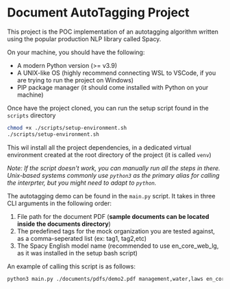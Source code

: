 # Document AutoTagging Project

This project is the POC implementation of an autotagging algorithm written using the popular production NLP library called Spacy.

On your machine, you should have the following:
- A modern Python version (>= v3.9)
- A UNIX-like OS (highly recommend connecting WSL to VSCode, if you are trying to run the project on Windows)
- PIP package manager (it should come installed with Python on your machine)

Once have the project cloned, you can run the setup script found in the `scripts` directory
```bash
chmod +x ./scripts/setup-environment.sh
./scripts/setup-environment.sh
```

This wil install all the project dependencies, in a dedicated virtual environment created at the root directory of the project (it is called `venv`)

*Note: If the script doesn't work, you can manually run all the steps in there. Unix-based systems commonly use `python3` as the primary alias for calling the interprter, but you might need to adapt to `python`.*

The autotagging demo can be found in the `main.py` script. 
It takes in three CLI arguments in the following order:
1. File path for the document PDF (**sample documents can be located inside the documents directory**)
2. The predefined tags for the mock organization you are tested against, as a comma-seperated list (ex: tag1, tag2,etc)
3. The Spacy English model name (recommended to use en_core_web_lg, as it was installed in the setup bash script)

An example of calling this script is as follows:
```bash
python3 main.py ./documents/pdfs/demo2.pdf management,water,laws en_core_web_lg
```

